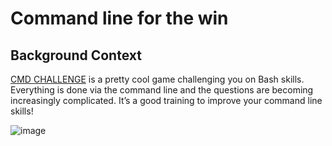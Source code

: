 # Command line for the win
## Background Context
[CMD CHALLENGE](https://intranet.alxswe.com/rltoken/a83_NOBEtXgFr1Yqej0HYA) is a pretty cool game challenging you on Bash skills. Everything is done via the command line and the questions are becoming increasingly complicated. It’s a good training to improve your command line skills!

![image](https://github.com/jed212/alx-system_engineering-devops/assets/114908979/b099ee79-9bbb-454d-ad6d-c72eaa9ccb7e)
